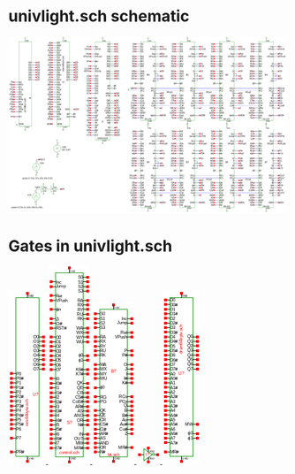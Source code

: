 # univlight.sch schematic
![univlight.sch](univlight.png)
# Gates in univlight.sch
[ ![rom64byte](rom64byte-sym.png) ](rom64byte.html)
[ ![control](control-sym.png) ](control.html)
[ ![bit](bit-sym.png) ](bit.html)
[ ![not](not-sym.png) ](not.html)
[ ![dram64byte](dram64byte-sym.png) ](dram64byte.html)
